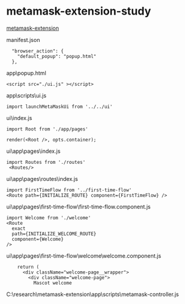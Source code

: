 # metamask-extension-study

[metamask-extension](https://github.com/MetaMask/metamask-extension)

manifest.json

```
  "browser_action": {
    "default_popup": "popup.html"
  },
```

app\popup.html

```
<script src="./ui.js" ></script>
```

app\scripts\ui.js

```
import launchMetaMaskUi from '../../ui'
```

ui\index.js
```
import Root from './app/pages'

render(<Root />, opts.container);
```


ui\app\pages\index.js

```
import Routes from './routes'
 <Routes/>
```

ui\app\pages\routes\index.js

```
import FirstTimeFlow from '../first-time-flow'
<Route path={INITIALIZE_ROUTE} component={FirstTimeFlow} />
```


ui\app\pages\first-time-flow\first-time-flow.component.js

```
import Welcome from './welcome'
<Route
  exact
  path={INITIALIZE_WELCOME_ROUTE}
  component={Welcome}
/>
```


ui\app\pages\first-time-flow\welcome\welcome.component.js

```
    return (
      <div className="welcome-page__wrapper">
        <div className="welcome-page">
          Mascot welcome
```



C:\research\metamask-extension\app\scripts\metamask-controller.js

